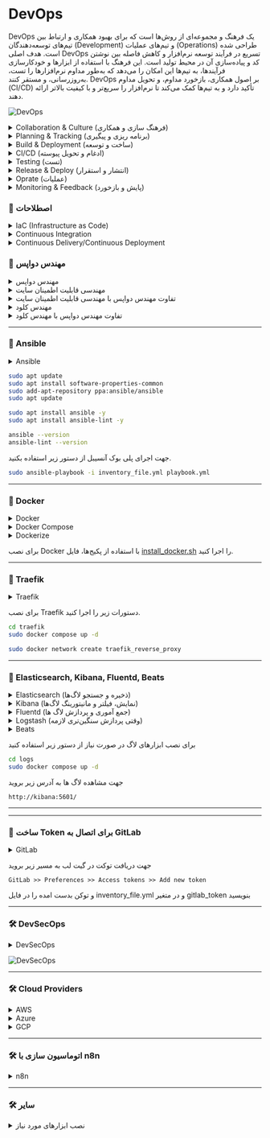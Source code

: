 # DevOps
DevOps یک فرهنگ و مجموعه‌ای از روش‌ها است که برای بهبود همکاری و ارتباط بین تیم‌های توسعه‌دهندگان (Development) و تیم‌های عملیات (Operations) طراحی شده است. هدف اصلی DevOps تسریع در فرآیند توسعه نرم‌افزار و کاهش فاصله بین نوشتن کد و پیاده‌سازی آن در محیط تولید است. این فرهنگ با استفاده از ابزارها و خودکارسازی فرآیندها، به تیم‌ها این امکان را می‌دهد که به‌طور مداوم نرم‌افزارها را تست، به‌روزرسانی، و مستقر کنند. DevOps بر اصول همکاری، بازخورد مداوم، و تحویل مداوم (CI/CD) تأکید دارد و به تیم‌ها کمک می‌کند تا نرم‌افزار را سریع‌تر و با کیفیت بالاتر ارائه دهند.  

![DevOps](./img/devops.jpg)

<!-- SMD -->
<details>
  <summary>Collaboration & Culture (فرهنگ سازی و همکاری)</summary>
  <p>
    ▫️Trello
  </p>
</details>
<details>
  <summary>Planning & Tracking (برنامه ریزی و پیگیری)</summary>
  <p>
    ▫️Jira
    ▫️Scrum
    ▫️Agile
  </p>
</details>
<details>
  <summary>Build & Deployment (ساخت و توسعه)</summary>
  <p>
    ▫️Gitlab
    ▫️Github
    ▫️Docker
    ▫️Git (Git Flow)
    🔸RabbitMQ
    🔸Ceph
  </p>
</details>
<details>
  <summary>CI/CD (ادغام و تحویل پیوسته)</summary>
  <p>
    ▫️Jenkins
    ▫️Bash
    🔸Gitlab CI
    🔸Github Action
    🔸ArgoCD
  </p>
</details>
<details>
  <summary>Testing (تست)</summary>
  <p>
    ▫️Selenium
    ▫️SonarQube
    ▫️pyTest
    ▫️Postman
    🔸Appium
    🔸Cypress
  </p>
</details>
<details>
  <summary>Release & Deploy (انتشار و استقرار)</summary>
  <p>
    ▫️Ansible
    ▫️Docker Compose
    ▫️Traefik
    ▫️Terraform
    ▫️Nexus
    🔸HAProxy
    🔸Nginx
  </p>
</details>
<details>
  <summary>Oprate (عملیات)</summary>
  <p>
    ▫️Kubernetes
    ▫️Portainer
    ▫️Rancher
    ▫️kind(+++) / k0s(+++) / k3s(++) / Minikube(+)
  </p>
</details>
<details>
  <summary>Monitoring & Feedback (پایش و بازخورد)</summary>
  <p>
    ▫️Elasticsearch  
    ▫️Kibana
    ▫️Fluentd
    ▫️Beats(Filebeat, Metricbeat, Packetbeat, Heartbeat, Auditbeat)
    🔸Logstash
    🔸Dozzle

    ▫️Prometheus
    ▫️Zabbix
    ▫️Grafana
    🔸Splunk
    🔸Netdata
    🔸Uptime Kuma
  </p>
</details>

### 🤖 اصطلاحات
<details>
  <summary>IaC (Infrastructure as Code)</summary>
  <p>
    به مفهومی اشاره دارد که زیرساخت‌های سیستم‌ها، شبکه‌ها، سرورها و سایر منابع فناوری اطلاعات به صورت کد مدیریت و پیکربندی می‌شوند. در این روش، به جای انجام دستی تنظیمات یا نصب و پیکربندی اجزا، همه این فرآیندها با استفاده از کدهای قابل اجرایی مانند اسکریپت‌ها یا فایل‌های پیکربندی انجام می‌شود. این رویکرد به کاهش خطاهای انسانی، افزایش تکرارپذیری و انعطاف‌پذیری در محیط‌های تولید کمک می‌کند و همچنین امکان اتوماسیون کامل فرآیندهای پیکربندی و مدیریت زیرساخت را فراهم می‌کند.
  </p>
</details>
<details>
  <summary>Continuous Integration</summary>
  <p>
    <!-- SMD -->
  </p>
</details>
<details>
  <summary>Continuous Delivery/Continuous Deployment</summary>
  <p>
    <!-- SMD -->
  </p>
</details>

### 🤖 مهندس دواپس
<details>
  <summary>مهندس دواپس</summary>
  <p>
    <!-- SMD -->
  </p>
</details>
<details>
  <summary>مهندسی قابلیت اطمینان سایت</summary>
  <p>
    Site Reliability Engineering (SRE) یک رشته مهندسی است که بر روی بهبود قابلیت اطمینان، عملکرد و مقیاس‌پذیری سیستم‌های نرم‌افزاری در مقیاس‌های بزرگ تمرکز دارد. این حوزه با ترکیب اصول مهندسی نرم‌افزار و عملیات، تلاش می‌کند تا سیستم‌های پیچیده را به‌طور مداوم قابل اعتماد، کارآمد و مقیاس‌پذیر نگه دارد. SRE به‌طور خاص بر روی بهبود دسترسی، کاهش زمان‌های خرابی، و مدیریت ترافیک در سیستم‌های توزیع‌شده تمرکز دارد و از شاخص‌های کلیدی مانند Service Level Objectives (SLO) و Service Level Indicators (SLI) برای ارزیابی و بهبود عملکرد سیستم‌ها استفاده می‌کند. علاوه بر این، SRE از خودکارسازی، نظارت دقیق، و فرآیندهای خطایابی برای جلوگیری از بروز مشکلات و کاهش زمان‌های خرابی استفاده می‌کند، به طوری که تیم‌های توسعه بتوانند بیشتر بر روی ویژگی‌های جدید و توسعه محصولات تمرکز کنند.
  </p>
</details>
<details>
  <summary>تفاوت مهندس دواپس با مهندسی قابلیت اطمینان سایت</summary>
  <p>
    تفاوت DevOps با SRE در این است که Site Reliability Engineering (SRE) بیشتر بر حفظ و بهبود قابلیت اطمینان سیستم‌های تولید تمرکز دارد. در حالی که DevOps به‌طور کلی به یکپارچه‌سازی توسعه و عملیات می‌پردازد و بر خودکارسازی، سرعت و بهره‌وری تاکید دارد، SRE با استفاده از اصول مهندسی نرم‌افزار و روش‌های دقیق‌تر، به‌ویژه در مورد نظارت و نگهداری سیستم‌های مقیاس‌پذیر، به تضمین عملکرد، در دسترس بودن و قابلیت اطمینان سیستم‌ها می‌پردازد. در واقع، SRE به‌عنوان یک تخصص در داخل DevOps دیده می‌شود که بیشتر بر روی عملکرد و پایداری سیستم‌های عملیاتی تمرکز دارد.
  </p>
</details>
<details>
  <summary>مهندس کلود</summary>
  <p>
    <!-- SMD -->
  </p>
</details>
<details>
  <summary>تفاوت مهندس دواپس با مهندس کلود</summary>
  <p>
    <!-- SMD -->
  </p>
</details>

---

### 🤖 Ansible
<details>
  <summary>Ansible</summary>
  <p>آنسیبل یکی از ابزارهای محبوب برای پیاده‌سازی زیرساخت به عنوان کد است که برای اتوماسیون و مدیریت پیکربندی سیستم‌ها و سرورها استفاده می‌شود. این ابزار به‌وسیله‌ی زبان YAML (که به سادگی قابل فهم است) برای تعریف دستورالعمل‌ها و سناریوهای پیکربندی به کار می‌رود و به دلیل سادگی در استفاده و قابلیت مقیاس‌پذیری بالا محبوب است. آنسیبل بدون نیاز به نصب نرم‌افزار خاص روی سرورهای هدف، از طریق SSH به سیستم‌ها متصل می‌شود و عملیات مورد نظر را انجام می‌دهد، این ویژگی باعث می‌شود که آن را برای پروژه‌های کوچک تا بزرگ مناسب و قابل انعطاف کند.  
جهت نصب آنسیبل دستورات زیر را اجرا کنید.</p>
</details>

```bash
sudo apt update
sudo apt install software-properties-common
sudo add-apt-repository ppa:ansible/ansible
sudo apt update

sudo apt install ansible -y
sudo apt install ansible-lint -y

ansible --version
ansible-lint --version
```

جهت اجرای پلی بوک آنسیبل از دستور زیر استفاده بکنید.
```bash
sudo ansible-playbook -i inventory_file.yml playbook.yml
```

---

### 🐳 Docker
<details>
  <summary>Docker</summary>
  <p>
    داکر (Docker) یک پلتفرم کانتینرسازی سطح پایین و مبتنی بر فناوری‌های کرنل لینوکس مانند cgroups و namespaces است که امکان اجرای اپلیکیشن‌ها در محیطی ایزوله به‌نام کانتینر را فراهم می‌کند. برخلاف ماشین‌های مجازی، کانتینرها به‌طور مستقیم روی کرنل سیستم‌عامل میزبان اجرا می‌شوند و تنها شامل باینری‌ها و وابستگی‌های مورد نیاز اپلیکیشن هستند، که این موضوع باعث سبک‌تر بودن و مصرف منابع کمتر آن‌ها می‌شود. داکر از یک معماری کلاینت/سرور بهره می‌برد که در آن Docker Engine مسئول ساخت، اجرا و مدیریت کانتینرها است و Docker CLI یا API برای تعامل با آن استفاده می‌شود. همچنین با استفاده از Docker Compose می‌توان چند سرویس را به‌صورت تعریف‌شده در یک فایل YAML مدیریت کرد و با ترکیب آن با ابزارهایی مانند Kubernetes یا Swarm، امکان ارکستراسیون و مقیاس‌پذیری اپلیکیشن‌ها نیز فراهم می‌شود.
  </p>
</details>
<details>
  <summary>Docker Compose</summary>
  <p>
    Docker Compose یک ابزار متن‌باز است که به شما امکان می‌دهد چندین کانتینر Docker را به‌طور همزمان و به‌صورت هماهنگ مدیریت کنید. این ابزار با استفاده از یک فایل YAML به نام docker-compose.yml، تنظیمات کانتینرهای مختلف را تعریف کرده و آن‌ها را به‌طور خودکار راه‌اندازی می‌کند. Docker Compose برای پروژه‌های پیچیده که به چندین سرویس مختلف نیاز دارند، مانند یک اپلیکیشن وب که نیاز به پایگاه‌داده، کش، و سرویس‌های مختلف دارد، بسیار مفید است. به جای اجرای هر کانتینر به‌طور دستی، Docker Compose به شما این امکان را می‌دهد که تمام سرویس‌ها را با یک دستور ساده (docker-compose up) شروع، متوقف و مدیریت کنید. این ابزار به‌ویژه در فرآیند توسعه، تست و استقرار اپلیکیشن‌های مبتنی بر میکروسرویس‌ها یا چندین سرویس مختلف کاربرد دارد و فرایندهای خودکارسازی را تسهیل می‌کند.
  </p>
</details>
<details>
  <summary>Dockerize</summary>
  <p>
    Dockerize به فرآیند تبدیل یک اپلیکیشن یا سرویس به یک کانتینر Docker گفته می‌شود، به‌طوری که اپلیکیشن می‌تواند به‌راحتی در هر محیطی اجرا شود، بدون توجه به پیکربندی یا وابستگی‌های سیستم عامل میزبان. این فرآیند شامل ایجاد یک فایل Dockerfile است که تمامی مراحل مورد نیاز برای ساخت کانتینر، از جمله نصب وابستگی‌ها، پیکربندی محیط و کپی کردن کدهای اپلیکیشن به داخل کانتینر را تعریف می‌کند. با Dockerize کردن اپلیکیشن‌ها، توسعه‌دهندگان می‌توانند محیط‌های پایدار و قابل پیش‌بینی برای اجرا و تست ایجاد کنند و از مشکلات مرتبط با تفاوت‌های سیستم‌عاملی جلوگیری کنند. این فرآیند در پروژه‌های مختلف، به‌ویژه در پروژه‌های چندسرویس و میکروسرویس‌ها، بسیار مهم است زیرا باعث تسهیل در استقرار، مقیاس‌پذیری و حمل‌پذیری اپلیکیشن‌ها می‌شود.
  </p>
</details>

برای نصب Docker با استفاده از پکیج‌ها، فایل [install_docker.sh](./install_docker.sh) را اجرا کنید.

<!-- SMD
نصب برخی کامپزهای مهم
▫️Docker Compose
▫️Dozzle
▫️Portainer 
-->

---

### 🚦 Traefik
<details>
  <summary>Traefik</summary>
  <p>
    یک پروکسی معکوس (reverse proxy) و لود بالانسر مدرن و قدرتمند است که به‌طور ویژه برای محیط‌های داینامیک مانند Docker، Kubernetes، و سایر پلتفرم‌های ابری طراحی شده است. یکی از ویژگی‌های برجسته Traefik، توانایی کشف خودکار سرویس‌ها (Service Discovery) از طریق برقراری ارتباط با API پلتفرم‌های زیرساختی است؛ به این معنی که به محض اضافه یا حذف شدن یک سرویس، تنظیمات مربوط به روتینگ به‌صورت خودکار به‌روزرسانی می‌شود. Traefik از پروتکل‌های HTTP، HTTPS، TCP و حتی gRPC پشتیبانی می‌کند و به‌راحتی می‌تواند گواهی‌های TLS را به‌صورت خودکار از طریق Let’s Encrypt مدیریت کند. این ابزار به‌خاطر پیکربندی ساده، داشبورد گرافیکی کاربرپسند، و قابلیت ادغام با ابزارهایی مانند Docker Compose و Helm، در بین توسعه‌دهندگان و تیم‌های DevOps بسیار محبوب است.  
  </p>
</details>

برای نصب Traefik دستورات زیر را اجرا کنید.
```bash
cd traefik
sudo docker compose up -d

sudo docker network create traefik_reverse_proxy
```

---

### 📄 Elasticsearch, Kibana, Fluentd, Beats
<details>
  <summary>Elasticsearch (ذخیره و جستجو لاگ‌ها)  </summary>
  <p>
    در یک معماری مدرن برای جمع‌آوری، ذخیره و مانیتورینگ لاگ‌ها، ابزارهای مختلفی با نقش‌های مشخص استفاده می‌شوند. Elasticsearch یک موتور جستجوی توزیع‌شده و قدرتمند است که برای ذخیره‌سازی، ایندکس‌گذاری و جستجوی سریع در حجم بالایی از لاگ‌ها استفاده می‌شود. Kibana به‌عنوان رابط کاربری گرافیکی برای Elasticsearch، امکان نمایش، فیلتر، مصورسازی و مانیتورینگ لاگ‌ها و متریک‌ها را فراهم می‌کند. Fluentd یک جمع‌آور و پردازشگر لاگ انعطاف‌پذیر است که می‌تواند لاگ‌ها را از منابع مختلف دریافت، پردازش و به مقصدهایی مانند Elasticsearch ارسال کند. برخلاف Logstash که برای پردازش‌های پیچیده و سنگین‌تر مناسب است، Fluentd سبک‌تر و مناسب‌تر برای اغلب نیازهای جمع‌آوری لاگ است. در کنار آن‌ها، خانواده Beats (مانند Filebeat، Metricbeat، Packetbeat و ...) ابزارهایی سبک‌وزن و تک‌منظوره هستند که اطلاعات مختلفی مانند لاگ فایل‌ها، وضعیت سیستم، ترافیک شبکه و وضعیت سرویس‌ها را جمع‌آوری کرده و معمولاً به Fluentd یا مستقیم به Elasticsearch ارسال می‌کنند. این ابزارها در کنار هم یک استک قدرتمند و مقیاس‌پذیر برای مانیتورینگ و تحلیل لاگ‌ها تشکیل می‌دهند.  
  </p>
</details>
<details>
  <summary>Kibana (نمایش، فیلتر و مانیتورینگ لاگ‌ها)  </summary>
  <p>
    <!-- SMD -->
  </p>
</details>
<details>
  <summary>Fluentd (جمع آموری و پردازش لاگ ها)  </summary>
  <p>
    <!-- SMD -->
  </p>
</details>
<details>
  <summary>Logstash (وقتی پردازش سنگین‌تری لازمه) </summary>
  <p>
    <!-- SMD -->
  </p>
</details>
<details>
  <summary>Beats</summary>
  <p>
    <!-- SMD -->
    ▫️Filebeat (جمع‌آوری لاگ‌های مانند Apache/nginx logs، PHP error logs, ...)  
    ▫️Metricbeat (جمع‌آوری متریک‌های سیستم و پایگاه داده مانند CPU، RAM، query load, ...)  
    ▫️Packetbeat (ضبط و تحلیل ترافیک لایه شبکه و اپلیکیشن مانند HTTP, MySQL, DNS, ... )  
    ▫️Heartbeat (پینگ و بررسی وضعیت سلامت سرویس‌ها)  
    ▫️Auditbeat (بررسی امنیتی سیستم: تغییرات فایل، یوزرها، دسترسی‌ها)  
  </p>
</details>

برای نصب ابزارهای لاگ در صورت نیاز از دستور زیر استفاده کنید
```bash
cd logs
sudo docker compose up -d
```

جهت مشاهده لاگ ها به آدرس زیر بروید
```
http://kibana:5601/
```

---



---

### 🦊 ساخت Token برای اتصال به GitLab
<details>
  <summary>GitLab</summary>
  <p>
    <!-- SMD -->
  </p>
</details>

جهت دریافت توکت در گیت لب به مسیر زیر بروید
```
GitLab >> Preferences >> Access tokens >> Add new token
```
و توکن بدست امده را در فایل inventory_file.yml و در متغیر gitlab_token بنویسید

---

### 🛠️ DevSecOps
<details>
  <summary>DevSecOps</summary>
  <p>
    <!-- SMD -->
  </p>
</details>

![DevSecOps](./img/devsecops.jpg)

---

### 🛠️ Cloud Providers
<details>
  <summary>AWS</summary>
  <p>
    <!-- SMD -->
  </p>
</details>
<details>
  <summary>Azure</summary>
  <p>
    <!-- SMD -->
  </p>
</details>
<details>
  <summary>GCP</summary>
  <p>
    <!-- SMD -->
  </p>
</details>

---

### 🛠️ اتوماسیون سازی با n8n
<details>
  <summary>n8n</summary>
  <p>
    <!-- SMD -->
  </p>
</details>

---

### 🛠️ سایر
<details>
  <summary>نصب ابزارهای مورد نیاز</summary>
  
  ```bash
    sudo apt update
    sudo apt-get install cron
    sudo apt install gzip
    sudo apt install tar
    sudo apt install curl
    sudo apt install mysql-client
    sudo apt install postgresql-client
    ```

</details>

### 🛠️ نصب ابزارهای مورد نیاز
```bash
sudo apt update
sudo apt-get install cron
sudo apt install gzip
sudo apt install tar
sudo apt install curl
sudo apt install mysql-client
sudo apt install postgresql-client
```

---

### 🛠️ راهنماهای مورد نیاز برای مهندسین دواپس
* [Agile](/cheatsheet/agile.md)
* [Scrum](/cheatsheet/scrum.md)
* [Git](/cheatsheet/git.md)
* [Docker](/cheatsheet/docker.md)
* [Docker Compose](/cheatsheet/docker-compose.md)
* [Dockerfile](/cheatsheet/dockerfile.md)
* [Bash](/cheatsheet/bash.md)
* [Yaml](/cheatsheet/yaml.md)
* [Marrkdown](/cheatsheet/marrkdown.md)

---

### 🛠️ نقشه راه یادگیری DevOps
![DevOps](./img/devops2.jpg)

